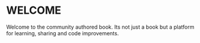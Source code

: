 # WELCOME

Welcome to the community authored book. Its not just a book but a platform for learning, sharing and code improvements.
